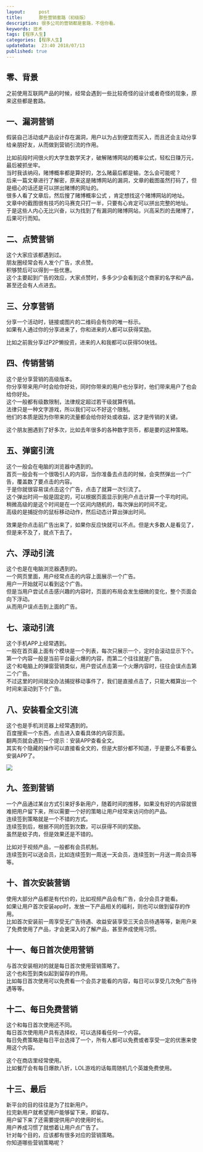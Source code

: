 ```yaml
---   
layout:     post  
title:      那些营销套路（初级版）
description: 很多公司的营销都是套路，不信你看。      
keywords: 技术 
tags: [程序人生]  
categories: [程序人生]  
updateData:  23:40 2018/07/13   
published: true   
---  
```



## 零、背景


之前使用互联网产品的时候，经常会遇到一些比较奇怪的设计或者奇怪的现象，原来这些都是套路。  


## 一、漏洞营销 

假装自己活动或产品设计存在漏洞，用户以为占到便宜而买入，而且还会主动分享给亲朋好友，从而做到营销引流的作用。  


比如前段时间很火的大学生数学天才，破解赌博网站的概率公式，轻松日赚万元，最后被抓坐牢。  
当时我该纳闷，赌博概率都是算好的，怎么赌最后都是输，怎么会可能呢？  
后来一篇文章进行了解密，原来这是赌博网站的漏洞，文章的截图虽然打码了，但是细心的话还是可以拼出赌博的网址的。  
很多人看了文章后，然后搜了赌博概率公式 ，肯定想找这个赌博网站的地址。  
文章中的截图很有技巧的马赛克只打一半，只要有心肯定可以拼出完整的地址。  
于是这些人内心无比兴奋，以为找到了有漏洞的赌博网站，兴高采烈的去赌博了，后果可行而知。  


## 二、点赞营销

这个大家应该都遇到过。  
朋友圈经常会有人发个广告，求点赞。  
积够赞后可以得到一些优惠。  
这个主要起到广告的效应，大家点赞时，多多少少会看到这个商家的名字和产品，甚至还会有人点进去。  


## 三、分享营销  

分享一个活动时，链接或图片的二维码会有你的唯一标示。  
如果有人通过你的分享进来了，你和进来的人都可以获得奖励。  


比如之前我分享过P2P懒投资，进来的人和我都可以获得50块钱。  


## 四、传销营销  

这个是分享营销的高级版本。  
你分享带来用户时会给你好处，同时你带来的用户也分享时，他们带来用户了也会给你好处。  
这个一般都有级数限制，法律规定超过若干级就算传销。  
法律只是一种文字游戏，所以我们可以不好这个限制。  
他们的本质是因为你带来的流量都会给你好处或收益，这才是传销的关键。  


这个朋友圈遇到了好多次，比如去年很多的各种数字货币，都是要的这种策略。  

## 五、弹窗引流 

这个一般会在电脑的浏览器中遇到的。  
首页一般会有一个很吸引人的内容，当你准备去点击的时候，会突然弹出一个广告，覆盖数了要点击的内容。  
于是你就很容易误点击这个广告，点击了就算一次引流了。  
这个弹出时间一般是固定的，可以根据页面显示到用户点击计算一个平均时间。  
稍微高级的是这个时间是在一个区间内随机的，每次弹出的时间不定。  
高级的是捕捉你的鼠标移动动作，然后动态计算出弹出时间。  

效果是你点击前广告出来了，如果你反应快就可以不点。但是大多数人是看见了，但是来不及了，就点下去了。  


## 六、浮动引流 

这个也是在电脑浏览器遇到的。  
一个网页里面，用户经常点击的内容上面展示一个广告。  
用户一开始就可以看到这个广告。  
但是当用户尝试点击感兴趣的内容时，页面的布局会发生细微的变化，整个页面会向下浮动。  
从而用户误点击到上面的广告。  


## 七、滚动引流

这个手机APP上经常遇到。  
一般在首页最上面有个模块是一个列表，每次只展示一个，定时会滚动显示下个。  
第一个内容一般是当前平台最火爆的内容，而第二个往往就是广告。  
这个和电脑上的弹窗营销类似，用户尝试点击第一个火爆内容时，往往会误点击第二个广告。  
不过这里的时间就没办法捕捉移动事件了，我们是直接点击了，只能大概算出一个时间来滚动到下个广告。  


## 八、安装看全文引流

这个也是手机浏览器上经常遇到的。  
百度搜索一个东西，点击进入查看具体的内容页面。  
翻两页就会遇到一个提示：安装APP查看全文。  
其实有个隐藏的操作可以直接看全文的，但是大部分都不知道，于是要么不看要么安装APP了。  


![](http://res.tiankonguse.com/images/2018/07/20180713233637.jpg) 


## 九、签到营销 

一个产品通过某台方式引来好多新用户，随着时间的推移，如果没有好的内容就很难把用户留下来，所以需要一个好的策略让用户经常来访问你的产品。  
连续签到策略就是一个不错的方式。  
连续签到后，根据不同的签到次数，可以获得不同的奖励。  
虽然是蚊子肉，但是效果还是不错的。  


比如对于视频产品，一般都有会员机制。  
连续签到可以送会员，比如连续签到一周送一天会员，连续签到一月送一周会员等等。  


## 十、首次安装营销


使用大部分产品都是有代价的，比如视频产品会有广告，会分会员才能看。  
如果让用户首次安装app时，发放一下产品相关的福利，则也可以做到留存的作用。  
比如首次安装前一周享受无广告待遇、收益安装享受三天会员待遇等等，新用户来了免费使用了产品，才会更深入的了解产品，甚至养成使用习惯。  


## 十一、每日首次使用营销


与首次安装相对的就是每日首次使用营销策略了。  
这个也和签到类似起到留存的作用。  
比如每日首次使用可以免费看一个会员才能看的内容，每日可以享受几次免广告待遇等等。  


## 十二、每日免费营销

这个和每日首次使用还不同。  
每日首次使用用户具有选择权，可以选择看任何一个内容。  
每日免费策略是每日平台选择了一个，所有人都可以免费或者享受一定的优惠来使用这个内容。  


这个在商店里经常使用。  
比如餐厅会有每日爆款八折，LOL游戏的话每周随机几个英雄免费使用。  


## 十三、最后  

  
新平台的目的往往是为了拉新用户。  
拉完新用户就希望用户能够留下来，即留存。  
用户留下来了还需要提供用户的使用时长。  
用户养成习惯了就想着让用户点广告了。  
针对每个目的，应该都有很多对应的营销策略。  
你知道哪些营销策略呢？   
  
